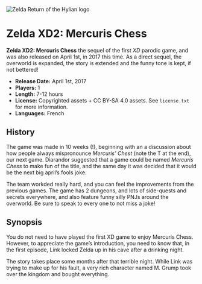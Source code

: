 ![Zelda Return of the Hylian logo](data/logos/logo.png)

# Zelda XD2: Mercuris Chess

**Zelda XD2: Mercuris Chess** the sequel of the first *XD* parodic game, and was also released on April 1st, in 2017 this time. As a direct sequel, the overworld is expanded, the story is extended and the funny tone is kept, if not bettered!

- **Release Date:** April 1st, 2017
- **Players:** 1
- **Length:** 7-12 hours
- **License:** Copyrighted assets + CC BY-SA 4.0 assets. See `license.txt` for more information.
- **Languages:** French

## History

The game was made in 10 weeks (!), beginning with an a discussion about how people always mispronounce *Mercuris' Chest* (note the T at the end), our next game. Diarandor suggested that a game could be named *Mercuris Chess* to make fun of the title, and the same day it was decided that it would be the next big april’s fools joke.

The team workded really hard, and you can feel the improvements from the previous games. The game has 2 dungeons, and lots of side-quests and secrets everywhere, and also feature funny silly PNJs around the overworld. Be sure to speak to every one to not miss a joke!

## Synopsis

You do not need to have played the first XD game to enjoy Mercuris Chess. However, to appreciate the game’s introduction, you need to know that, in the first episode, Link locked Zelda up in his cave after a drinking night.

The story takes place some months after that terrible night. While Link was trying to make up for his fault, a very rich character named M. Grump took over the kingdom and bought everything.
